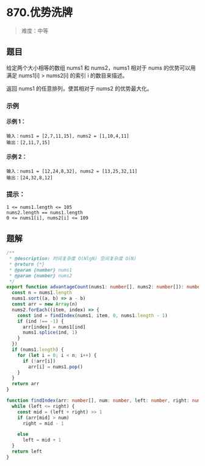 # 870.优势洗牌

> 难度：中等

## 题目

给定两个大小相等的数组 nums1 和 nums2，nums1 相对于 nums 的优势可以用满足 nums1[i] > nums2[i] 的索引 i 的数目来描述。

返回 nums1 的任意排列，使其相对于 nums2 的优势最大化。

### 示例

#### 示例 1：

```
输入：nums1 = [2,7,11,15], nums2 = [1,10,4,11]
输出：[2,11,7,15]
```

#### 示例 2：

```
输入：nums1 = [12,24,8,32], nums2 = [13,25,32,11]
输出：[24,32,8,12]
```

### 提示：

```
1 <= nums1.length <= 105
nums2.length == nums1.length
0 <= nums1[i], nums2[i] <= 109
```

## 题解

```ts
/**
 * @description: 时间复杂度 O(NlgN) 空间复杂度 O(N)
 * @return {*}
 * @param {number} nums1
 * @param {number} nums2
 */
export function advantageCount(nums1: number[], nums2: number[]): number[] {
  const n = nums1.length
  nums1.sort((a, b) => a - b)
  const arr = new Array(n)
  nums2.forEach((item, index) => {
    const ind = findIndex(nums1, item, 0, nums1.length - 1)
    if (ind !== -1) {
      arr[index] = nums1[ind]
      nums1.splice(ind, 1)
    }
  })
  if (nums1.length) {
    for (let i = 0; i < n; i++) {
      if (!arr[i])
        arr[i] = nums1.pop()
    }
  }
  return arr
}

function findIndex(arr: number[], num: number, left: number, right: number): number {
  while (left <= right) {
    const mid = (left + right) >> 1
    if (arr[mid] > num)
      right = mid - 1

    else
      left = mid + 1
  }
  return left
}
```
